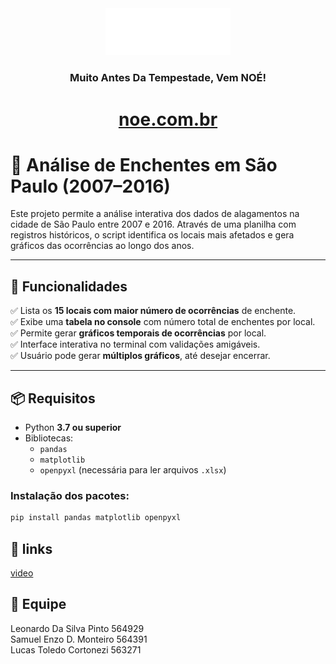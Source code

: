 <div align="center">

<img src="https://github.com/Gs-FIAP-NOE/Gs-Front-Web/raw/main/src/assets/img/logo-light.png" width="200px">

</div>

<div  align="center">

### Muito Antes Da Tempestade, Vem NOÉ!

# [noe.com.br](https://gs-fiap-noe.github.io/Gs-Front-Web/)
</div>

# 🌊 Análise de Enchentes em São Paulo (2007–2016)

Este projeto permite a análise interativa dos dados de alagamentos na cidade de São Paulo entre 2007 e 2016. Através de uma planilha com registros históricos,
o script identifica os locais mais afetados e gera gráficos das ocorrências ao longo dos anos.

---

## 🚀 Funcionalidades

✅ Lista os **15 locais com maior número de ocorrências** de enchente.  
✅ Exibe uma **tabela no console** com número total de enchentes por local.  
✅ Permite gerar **gráficos temporais de ocorrências** por local.  
✅ Interface interativa no terminal com validações amigáveis.  
✅ Usuário pode gerar **múltiplos gráficos**, até desejar encerrar.

---

## 📦 Requisitos

- Python **3.7 ou superior**
- Bibliotecas:
  - `pandas`
  - `matplotlib`
  - `openpyxl` (necessária para ler arquivos `.xlsx`)

### Instalação dos pacotes:

```bash
pip install pandas matplotlib openpyxl
```
## 📎 links
[video](https://youtu.be/ir0hZrKUHP8)<br>

## 👥 Equipe

Leonardo Da Silva Pinto 564929 <br>
Samuel Enzo D. Monteiro 564391 <br>
Lucas Toledo Cortonezi 563271 <br>


